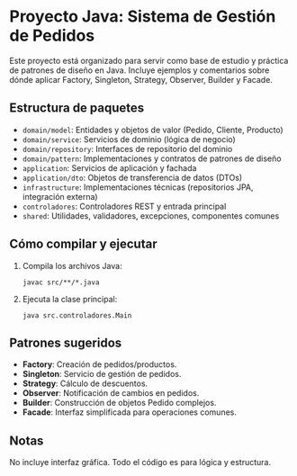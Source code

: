 # Proyecto Java: Sistema de Gestión de Pedidos

Este proyecto está organizado para servir como base de estudio y práctica de patrones de diseño en Java. Incluye ejemplos y comentarios sobre dónde aplicar Factory, Singleton, Strategy, Observer, Builder y Facade.

## Estructura de paquetes
- `domain/model`: Entidades y objetos de valor (Pedido, Cliente, Producto)
- `domain/service`: Servicios de dominio (lógica de negocio)
- `domain/repository`: Interfaces de repositorio del dominio
- `domain/pattern`: Implementaciones y contratos de patrones de diseño
- `application`: Servicios de aplicación y fachada
- `application/dto`: Objetos de transferencia de datos (DTOs)
- `infrastructure`: Implementaciones técnicas (repositorios JPA, integración externa)
- `controladores`: Controladores REST y entrada principal
- `shared`: Utilidades, validadores, excepciones, componentes comunes

## Cómo compilar y ejecutar
1. Compila los archivos Java:
   ```shell
   javac src/**/*.java
   ```
2. Ejecuta la clase principal:
   ```shell
   java src.controladores.Main
   ```

## Patrones sugeridos
- **Factory**: Creación de pedidos/productos.
- **Singleton**: Servicio de gestión de pedidos.
- **Strategy**: Cálculo de descuentos.
- **Observer**: Notificación de cambios en pedidos.
- **Builder**: Construcción de objetos Pedido complejos.
- **Facade**: Interfaz simplificada para operaciones comunes.

## Notas
No incluye interfaz gráfica. Todo el código es para lógica y estructura.
